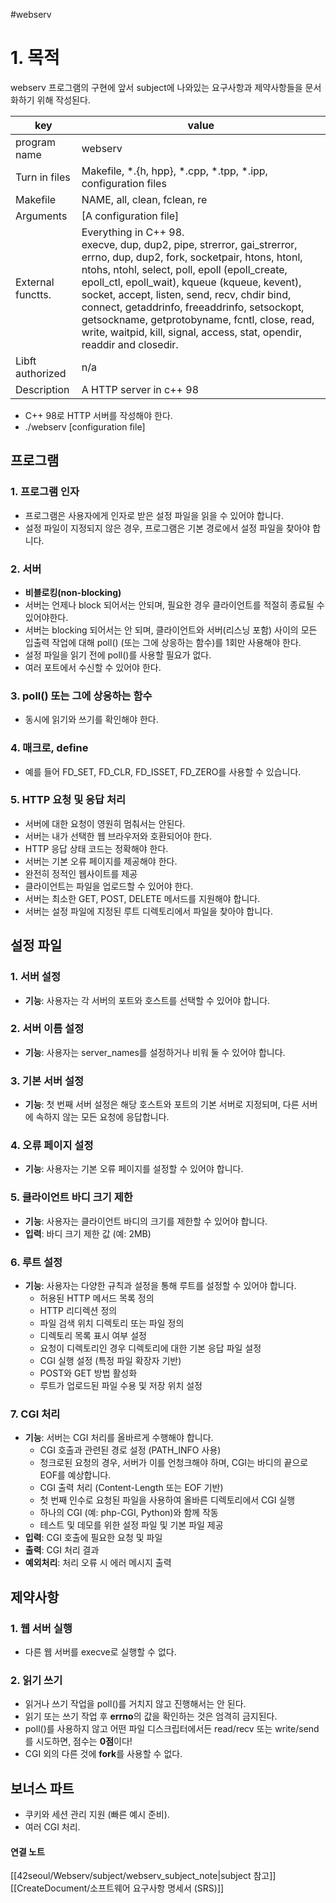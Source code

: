 #webserv
# 1. 목적
webserv 프로그램의 구현에 앞서 subject에 나와있는 요구사항과 제약사항들을 문서화하기 위해 작성된다.

| key | value |
| ---| --- |
| program name | webserv |
| Turn in files | Makefile, \*.{h, hpp}, \*.cpp, \*.tpp, \*.ipp, configuration files|
| Makefile | NAME, all, clean, fclean, re |
| Arguments | [A configuration file] |
| External functts. | Everything in C++ 98.<br>execve, dup, dup2, pipe, strerror, gai_strerror, errno, dup, dup2, fork, socketpair, htons, htonl, ntohs, ntohl, select, poll, epoll (epoll_create, epoll_ctl, epoll_wait), kqueue (kqueue, kevent), socket, accept, listen, send, recv, chdir bind, connect, getaddrinfo, freeaddrinfo, setsockopt, getsockname, getprotobyname, fcntl, close, read, write, waitpid, kill, signal, access, stat, opendir, readdir and closedir.|
| Libft authorized | n/a |
| Description | A HTTP server in c++ 98 |
- C++ 98로 HTTP 서버를 작성해야 한다.
- ./webserv [configuration file]
## 프로그램
### 1. 프로그램 인자
- 프로그램은 사용자에게 인자로 받은 설정 파일을 읽을 수 있어야 합니다.
- 설정 파일이 지정되지 않은 경우, 프로그램은 기본 경로에서 설정 파일을 찾아야 합니다.
### 2. 서버
- **비블로킹(non-blocking)**
- 서버는 언제나 block 되어서는 안되며, 필요한 경우 클라이언트를 적절히 종료될 수 있어야한다.
- 서버는 blocking 되어서는 안 되며, 클라이언트와 서버(리스닝 포함) 사이의 모든 입출력 작업에 대해 poll() (또는 그에 상응하는 함수)를 1회만 사용해야 한다.
- 설정 파일을 읽기 전에 poll()를 사용할 필요가 없다.
- 여러 포트에서 수신할 수 있어야 한다.
### 3. poll() 또는 그에 상응하는 함수
- 동시에 읽기와 쓰기를 확인해야 한다.
### 4. 매크로, define
- 예를 들어 FD_SET, FD_CLR, FD_ISSET, FD_ZERO를 사용할 수 있습니다.
### 5. HTTP 요청 및 응답 처리
- 서버에 대한 요청이 영원히 멈춰서는 안된다.
- 서버는 내가 선택한 웹 브라우저와 호환되어야 한다.
- HTTP 응답 상태 코드는 정확해야 한다.
- 서버는 기본 오류 페이지를 제공해야 한다.
- 완전히 정적인 웹사이트를 제공
- 클라이언트는 파일을 업로드할 수 있어야 한다.
- 서버는 최소한 GET, POST, DELETE 메서드를 지원해야 합니다.
- 서버는 설정 파일에 지정된 루트 디렉토리에서 파일을 찾아야 합니다.

## 설정 파일

### 1. 서버 설정
- **기능**: 사용자는 각 서버의 포트와 호스트를 선택할 수 있어야 합니다.

### 2. 서버 이름 설정
- **기능**: 사용자는 server_names를 설정하거나 비워 둘 수 있어야 합니다.
### 3. 기본 서버 설정
- **기능**: 첫 번째 서버 설정은 해당 호스트와 포트의 기본 서버로 지정되며, 다른 서버에 속하지 않는 모든 요청에 응답합니다.
### 4. 오류 페이지 설정
- **기능**: 사용자는 기본 오류 페이지를 설정할 수 있어야 합니다.
### 5. 클라이언트 바디 크기 제한
- **기능**: 사용자는 클라이언트 바디의 크기를 제한할 수 있어야 합니다.
- **입력**: 바디 크기 제한 값 (예: 2MB)
### 6. 루트 설정

- **기능**: 사용자는 다양한 규칙과 설정을 통해 루트를 설정할 수 있어야 합니다.
    - 허용된 HTTP 메서드 목록 정의
    - HTTP 리디렉션 정의
    - 파일 검색 위치 디렉토리 또는 파일 정의
    - 디렉토리 목록 표시 여부 설정
    - 요청이 디렉토리인 경우 디렉토리에 대한 기본 응답 파일 설정
    - CGI 실행 설정 (특정 파일 확장자 기반)
    - POST와 GET 방법 활성화
    - 루트가 업로드된 파일 수용 및 저장 위치 설정
### 7. CGI 처리

- **기능**: 서버는 CGI 처리를 올바르게 수행해야 합니다.
    - CGI 호출과 관련된 경로 설정 (PATH_INFO 사용)
    - 청크로된 요청의 경우, 서버가 이를 언청크해야 하며, CGI는 바디의 끝으로 EOF를 예상합니다.
    - CGI 출력 처리 (Content-Length 또는 EOF 기반)
    - 첫 번째 인수로 요청된 파일을 사용하여 올바른 디렉토리에서 CGI 실행
    - 하나의 CGI (예: php-CGI, Python)와 함께 작동
    - 테스트 및 데모를 위한 설정 파일 및 기본 파일 제공
- **입력**: CGI 호출에 필요한 요청 및 파일
- **출력**: CGI 처리 결과
- **예외처리**: 처리 오류 시 에러 메시지 출력

## 제약사항
### 1. 웹 서버 실행
- 다른 웹 서버를 execve로 실행할 수 없다.
### 2. 읽기 쓰기
- 읽거나 쓰기 작업을 poll()를 거치지 않고 진행해서는 안 된다.
- 읽기 또는 쓰기 작업 후 **errno**의 값을 확인하는 것은 엄격히 금지된다.
- poll()를 사용하지 않고 어떤 파일 디스크립터에서든 read/recv 또는 write/send를 시도하면, 점수는 **0점**이다!
- CGI 외의 다른 것에 **fork**를 사용할 수 없다.
## 보너스 파트
- 쿠키와 세션 관리 지원 (빠른 예시 준비).
- 여러 CGI 처리.



#### 연결 노트
[[42seoul/Webserv/subject/webserv_subject_note|subject 참고]]
[[CreateDocument/소프트웨어 요구사항 명세서 (SRS)]]
